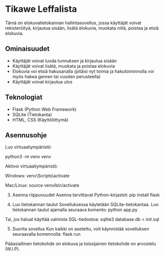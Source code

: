 # Tikawe Leffalista

Tämä on elokuvatietokannan hallintasovellus, jossa käyttäjät voivat rekisteröityä, kirjautua sisään, lisätä elokuvia, muokata niitä, poistaa ja etsiä elokuvia.

## Ominaisuudet

- Käyttäjät voivat luoda tunnuksen ja kirjautua sisään
- Käyttäjät voivat lisätä, muokata ja poistaa elokuvia
- Elokuvia voi etsiä hakusanalla (pitäisi nyt toimia ja hakutoiminnolla voi myös hakea genren tai vuoden perusteella)
- Käyttäjät voivat kirjautua ulos

## Teknologiat

- Flask (Python Web Framework)
- SQLite (Tietokanta)
- HTML, CSS (Käyttöliittymä)


## Asennusohje

Luo virtuaaliympäristö:

python3 -m venv venv

Aktivoi virtuaaliympäristö:

Windows:
venv\Scripts\activate

Mac/Linux:
source venv/bin/activate

3. Asenna riippuvuudet
Asenna tarvittavat Python-kirjastot:
pip install flask

4. Luo tietokannan taulut
Sovelluksessa käytetään SQLite-tietokantaa. Luo tietokannan taulut ajamalla seuraava komento:
python app.py

Tai, jos haluat käyttää valmista SQL-tiedostoa:
sqlite3 database.db < init.sql

5. Suorita sovellus
Kun kaikki on asetettu, voit käynnistää sovelluksen seuraavalla komennolla:
flask run

Pääasiallinen tietokohde on elokuva ja toissijainen tietokohde on arvostelu (W.I.P).

